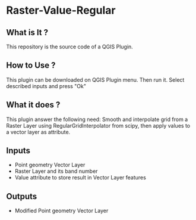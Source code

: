# Raster-Value-Regular

## What is It ?
This repository is the source code of a QGIS Plugin.

## How to Use ?
This plugin can be downloaded on QGIS Plugin menu. Then run it.
Select described inputs and press "Ok"

## What it does ?
This plugin answer the following need: Smooth and interpolate grid from a Raster Layer using RegularGridInterpolator 
from scipy, then apply values to a vector layer as attribute.

## Inputs
- Point geometry Vector Layer
- Raster Layer and its band number
- Value attribute to store result in Vector Layer features

## Outputs
- Modified Point geometry Vector Layer
